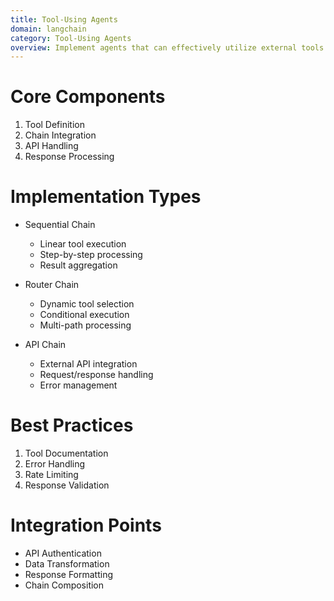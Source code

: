 ```yaml
---
title: Tool-Using Agents
domain: langchain
category: Tool-Using Agents
overview: Implement agents that can effectively utilize external tools and APIs.
---
```


# Core Components
1. Tool Definition
2. Chain Integration
3. API Handling
4. Response Processing

# Implementation Types
- Sequential Chain
  - Linear tool execution
  - Step-by-step processing
  - Result aggregation

- Router Chain
  - Dynamic tool selection
  - Conditional execution
  - Multi-path processing

- API Chain
  - External API integration
  - Request/response handling
  - Error management

# Best Practices
1. Tool Documentation
2. Error Handling
3. Rate Limiting
4. Response Validation

# Integration Points
- API Authentication
- Data Transformation
- Response Formatting
- Chain Composition
